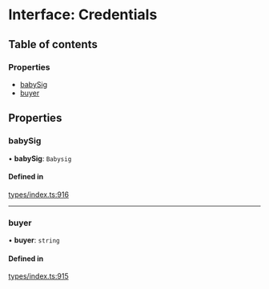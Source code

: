 # Interface: Credentials

## Table of contents

### Properties

- [babySig](Credentials.md#babysig)
- [buyer](Credentials.md#buyer)

## Properties

### babySig

• **babySig**: `Babysig`

#### Defined in

[types/index.ts:916](https://github.com/nevermined-io/react-components/blob/090277e/catalog/src/types/index.ts#L916)

___

### buyer

• **buyer**: `string`

#### Defined in

[types/index.ts:915](https://github.com/nevermined-io/react-components/blob/090277e/catalog/src/types/index.ts#L915)
